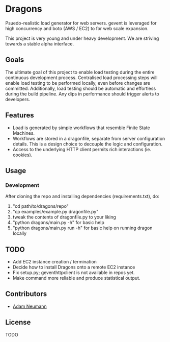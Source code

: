 # Dragons

Psuedo-realistic load generator for web servers. gevent is leveraged for high concurrency and boto (AWS / EC2) to for web scale expansion.

This project is very young and under heavy development. We are striving towards a stable alpha interface.

## Goals

The ultimate goal of this project to enable load testing during the entire continuous development process.
Centralised load processing steps will enable load testing to be performed locally, even before changes are committed.
Additionally, load testing should be automatic and effortless during the build pipeline.
Any dips in performance should trigger alerts to developers.

## Features

*   Load is generated by simple workflows that resemble Finite State Machines.
*   Workflows are stored in a dragonfile, separate from server configuration details. This is a design choice to decouple the logic and configuration.
*   Access to the underlying HTTP client permits rich interactions (ie. cookies).

## Usage

### Development

After cloning the repo and installing dependencies (requirements.txt), do:

1.  "cd path/to/dragons/repo"
2.  "cp examples/example.py dragonfile.py"
3.  tweak the contents of dragonfile.py to your liking
4.  "python dragons/main.py -h" for basic help
5.  "python dragons/main.py run -h" for basic help on running dragon locally

## TODO

*   Add EC2 instance creation / termination
*   Decide how to install Dragons onto a remote EC2 instance
*   Fix setup.py; geventhttpclient is not available in repos yet.
*   Make command more reliable and produce statistical output.

## Contributors

*   [Adam Neumann](https://github.com/noizwaves)

## License

TODO